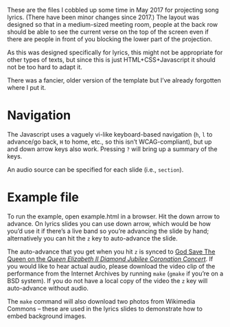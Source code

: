 
These are the files I cobbled up some time in May 2017 for projecting song lyrics.
(There have been minor changes since 2017.)
The layout was designed so that in a medium-sized meeting room,
people at the back row should be able to see the current verse on the top of the screen
even if there are people in front of you blocking the lower part of the projection.

As this was designed specifically for lyrics,
this might not be appropriate for other types of texts,
but since this is just HTML+CSS+Javascript it should not be too hard to adapt it.

There was a fancier, older version of the template but I’ve already forgotten where I put it.

Navigation
==========

The Javascript uses a vaguely vi-like keyboard-based navigation
(`h`, `l` to advance/go back, `H` to home, etc., so this isn’t WCAG-compliant),
but up and down arrow keys also work.
Pressing `?` will bring up a summary of the keys.

An audio source can be specified for each slide (i.e., `section`).

Example file
============

To run the example, open example.html in a browser.
Hit the down arrow to advance.
On lyrics slides you can use down arrow,
which would be how you’d use it if there’s a live band so you’re advancing the slide by hand;
alternatively you can hit the `z` key to auto-advance the slide.

The auto-advance that you get when you hit `z` is synced to 
[God Save The Queen on the *Queen Elizabeth II Diamond Jubilee Coronation Concert*](https://archive.org/details/QueenElizabethIIDiamondJubileeCoronationConcert/29+The+National+Anthem+-+God+Save+The+Queen+(ARR+JACOB).mpg).
If you would like to hear actual audio,
please download the video clip of the performance
from the Internet Archives by running `make`
(`gmake` if you’re on a BSD system).
If you do not have a local copy of the video the `z` key will auto-advance without audio.

The `make` command will also download two photos from Wikimedia Commons –
these are used in the lyrics slides to demonstrate how to embed background images.




